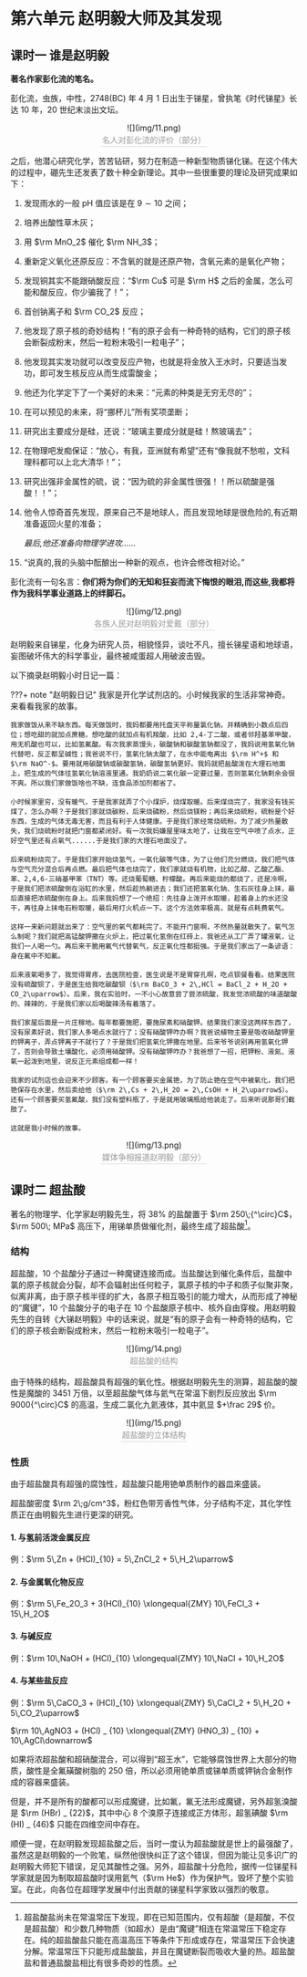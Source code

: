 # 第六单元 赵明毅大师及其发现
## 课时一 谁是赵明毅
**著名作家彭化流的笔名。**

彭化流，虫族，中性，2748(BC) 年 4 月 1 日出生于锑星，曾执笔《时代锑星》长达 10 年，20 世纪末淡出文坛。

<center>
	![](img/11.png)
	<br>
    <div style="color:orange; border-bottom: 1px solid #d9d9d9;
    display: inline-block;
    color: #999;
    padding: 2px;">
      名人对彭化流的评价（部分）
  	</div>
</center>

之后，他潜心研究化学，苦苦钻研，努力在制造一种新型物质锑化锑。在这个伟大的过程中，硼先生还发表了数十种全新理论。其中一些很重要的理论及研究成果如下：

1. 发现雨水的一般 pH 值应该是在 $9 \sim 10$ 之间；
2. 培养出酸性草木灰；
3. 用 $\rm MnO_2$ 催化 $\rm NH_3$；
4. 重新定义氧化还原反应：不含氧的就是还原产物，含氧元素的是氧化产物；
5. 发现铜其实不能跟硝酸反应：“$\rm Cu$ 可是 $\rm H$ 之后的金属，怎么可能和酸反应，你少骗我了！”；
6. 首创钠离子和 $\rm CO_2$ 反应；
7. 他发现了原子核的奇妙结构！“有的原子会有一种奇特的结构，它们的原子核会断裂成粉末，然后一粒粉末吸引一粒电子”；
8. 他发现其实发功就可以改变反应产物，也就是将金放入王水时，只要适当发功，即可发生核反应从而生成雷酸金；
9. 他还为化学定下了一个美好的未来：“元素的种类是无穷无尽的”；
10. 在可以预见的未来，将“挪杯儿”所有奖项垄断；
11. 研究出主要成分是硅，还说：“玻璃主要成分就是硅！熬玻璃去”；
12. 在物理吧发痴保证：“放心，有我，亚洲就有希望”还有“像我就不愁啦，文科理科都可以上北大清华！”；
13. 研究出强非金属性的硫，说：“因为硫的非金属性很强！！所以硫酸是强酸！！”；
14. 他令人惊奇首先发现，原来自己不是地球人，而且发现地球是很危险的,有近期准备返回火星的准备；
    
    *最后,他还准备向物理学进攻......*

15. “说真的,我的头脑中酝酿出一种新的观点，也许会修改相对论。”

彭化流有一句名言：**你们将为你们的无知和狂妄而流下悔恨的眼泪,而这些,我都将作为我科学事业道路上的绊脚石。**

<center>
	![](img/12.png)
	<br>
    <div style="color:orange; border-bottom: 1px solid #d9d9d9;
    display: inline-block;
    color: #999;
    padding: 2px;">
      各族人民对赵明毅对爱戴（部分）
  	</div>
</center>

赵明毅来自锑星，化身为研究人员，相貌怪异，谈吐不凡，擅长锑星语和地球语，妄图破坏伟大的科学事业，最终被咸蛋超人用破波击毁。

以下摘录赵明毅小时日记一篇：

???+ note "赵明毅日记"
	我家是开化学试剂店的。小时候我家的生活非常神奇。来看看我家的故事。

	我家做饭从来不缺东西。每天做饭时，我妈都要用托盘天平称量氯化钠，并精确到小数点后四位；想吃甜的就加点蔗糖，想吃酸的就加点有机羧酸，比如 2,4-丁二酸，或者邻羟基苯甲酸，用无机酸也可以，比如氢氟酸。有次我家蒸馒头，碳酸钠和碳酸氢钠都没了，我妈说用氢氧化钠代替吧，反正都呈碱性；我爸说不行，氢氧化钠太酸了，在水中能电离出 $\rm H^+$ 和 $\rm NaO^-$。要用就用碳酸钠或碳酸氢钠，碳酸氢钠更好。我妈就把盐酸泼在大理石地面上，把生成的气体往氢氧化钠溶液里通。我奶奶说二氧化碳一定要过量，否则氢氧化钠剩余会很不爽。所以我们家做饭啥也不缺，连食品添加剂都省了。
	
	小时候家里穷，没有暖气，于是我家就弄了个小煤炉，烧煤取暖。后来煤烧完了，我家没有钱买煤了，怎么办啊？于是我们家就烧碳粉，后来烧磷粉，然后烧镁粉；再后来烧硫粉，硫粉是个好东西，生成的气体无毒无害，而且有利于人体健康。于是我们家经常烧硫粉。为了减少热量散失，我们烧硫粉时就把门窗都紧闭好。有一次我妈嫌屋里味太呛了，让我在空气中喷了点水，正好空气里还有点氧气......于是我们家的大理石地面没了。

	后来硫粉烧完了。于是我们家开始烧氢气，一氧化碳等气体，为了让他们充分燃烧，我们把气体与空气充分混合后再点燃。最后把气体也烧完了，我们家就烧有机物，比如乙醇、乙酸乙酯、苯、2,4,6-三硝基甲苯（TNT）等。还烧葡萄糖、柠檬酸。再后来能烧的都烧了，还是冷啊，于是我们把浓硫酸倒在浴缸的水里，然后趁热躺进去；我们还把氢氧化钠、生石灰往身上抹，最后直接把浓硫酸倒在身上。后来我妈想了一个绝招：先往身上泼开水取暖，趁着身上的水还没干，再往身上抹电石粉取暖，最后用打火机点一下。这个方法效率极高，就是有点耗费氧气。

	这样一来新问题就出来了：空气里的氧气都耗完了。不能开门窗啊，不然热量就散失了。氧气怎么制呢？我们就把高锰酸钾撒在火炉上，把过氧化氢倒在红砖上，我爸还从工厂弄了罐液氧，让我们一人喝一勺。再后来干脆用氟气代替氧气，反正氧化性都挺强。于是我们家出了一条谚语：身在氟中不知氟。

	后来液氧喝多了，我觉得胃疼，去医院检查，医生说是不是胃穿孔啊，吃点钡餐看看。结果医院没有硫酸钡了，于是医生给我吃碳酸钡（$\rm BaCO_3 + 2\,HCl = BaCl_2 + H_2O + CO_2\uparrow$）。后来，我在实验时，一不小心故意尝了尝浓硫酸，我发觉浓硫酸的味道酸酸的、辣辣的，于是我们家以后喝酸辣汤有着落了。

	我们家屋后面是一片庄稼地。每年都要施肥，要施尿素和硝酸钾。结果我们家没这两样东西了，没有尿素好说，我们家人多喝点水就行了；没有硝酸钾咋办啊？我爸说植物主要是吸收硝酸钾里的钾离子，弄点钾离子不就行了？于是我们把氢氧化钾撒在地里。后来爷爷说别再用氢氧化钾了，否则会导致土壤酸化，必须用硝酸钾。没有硝酸钾咋办？我爸想了一招，把钾粉、液氮、液氧一起泼到地里，说反正元素组成都一样！

	我家的试剂店也会迎来不少顾客。有一个顾客要买金属铯，为了防止铯在空气中被氧化，我们把铯保存在水里，然后卖给他（$\rm 2\,Cs + 2\,H_2O = 2\,CsOH + H_2\uparrow$）。还有一个顾客要买氢氟酸，我们没有塑料瓶了，于是就用玻璃瓶给他装走了。后来听说那哥们截肢了。

	这就是我小时候的故事。

<center>
	![](img/13.png)
	<br>
    <div style="color:orange; border-bottom: 1px solid #d9d9d9;
    display: inline-block;
    color: #999;
    padding: 2px;">
      媒体争相报道赵明毅（部分）
  	</div>
</center>

## 课时二 超盐酸
著名的物理学、化学家赵明毅先生，将 $38\%$ 的盐酸置于 $\rm 250\;{^\circ}C$，$\rm 500\; MPa$ 高压下，用锑单质做催化剂，最终生成了超盐酸[^1]。

### 结构
超盐酸，10 个盐酸分子通过一种魔键连接而成。当盐酸达到催化条件后，盐酸中氯的原子核就会分裂，却不会辐射出任何粒子，氯原子核的中子和质子似聚非聚，似离非离，由于原子核半径的扩大，各原子相互吸引的能力增大，从而形成了神秘的“魔键”，10 个盐酸分子的电子在 10 个盐酸原子核中、核外自由穿梭。用赵明毅先生的自转《大锑赵明毅》中的话来说，就是“有的原子会有一种奇特的结构，它们的原子核会断裂成粉末，然后一粒粉末吸引一粒电子”。

<center>
	![](img/14.png)
	<br>
    <div style="color:orange; border-bottom: 1px solid #d9d9d9;
    display: inline-block;
    color: #999;
    padding: 2px;">
      超盐酸的结构
  	</div>
</center>

由于特殊的结构，超盐酸具有超强的氧化性。根据赵明毅先生的测算，超盐酸的酸性是魔酸的 3451 万倍，以至超盐酸气体与氦气在常温下剧烈反应放出 $\rm 9000{^\circ}C$ 的高温，生成二氯化九氦液体，其中氦显 $+\frac 29$ 价。

<center>
	![](img/15.png)
	<br>
    <div style="color:orange; border-bottom: 1px solid #d9d9d9;
    display: inline-block;
    color: #999;
    padding: 2px;">
      超盐酸的立体结构
  	</div>
</center>

### 性质
由于超盐酸具有超强的腐蚀性，超盐酸只能用铯单质制作的器皿来盛装。

超盐酸密度 $\rm 2\;g/cm^3$，粉红色带芳香性气体，分子结构不定，其化学性质正在由明毅先生进行更深的研究。

#### 1. 与氢前活泼金属反应
例：$\rm 5\,Zn + (HCl)_{10} = 5\,ZnCl_2 + 5\,H_2\uparrow$

#### 2. 与金属氧化物反应
例：$\rm 5\,Fe_2O_3 + 3(HCl)_{10} \xlongequal{ZMY} 10\,FeCl_3 + 15\,H_2O$

#### 3. 与碱反应
例：$\rm 10\,NaOH + (HCl)_{10} \xlongequal{ZMY} 10\,NaCl + 10\,H_2O$

#### 4. 与某些盐反应
例：$\rm 5\,CaCO_3 + (HCl)_{10} \xlongequal{ZMY} 5\,CaCl_2 + 5\,H_2O + 5\,CO_2\uparrow$

$\rm 10\,AgNO3 + (HCl) _ {10} \xlongequal{ZMY} (HNO_3) _ {10} + 10\,AgCl\downarrow$

如果将浓超盐酸和超硝酸混合，可以得到“超王水”，它能够腐蚀世界上大部分的物质，酸性是全氟磺酸树脂的 250 倍，所以必须用铯单质或锑单质或钾钠合金制作成的容器来盛装。

但是，并不是所有的酸都可以形成魔键，比如氟，氟无法形成魔键，另外超氢溴酸是 $\rm (HBr) _ {22}$，其中中心 8 个溴原子连接成正方体形，超氢碘酸 $\rm (HI) _ {46}$ 只能在四维空间中存在。

顺便一提，在赵明毅发现超盐酸之后，当时一度认为超盐酸就是世上的最强酸了，虽然这是赵明毅的一个败笔，纵然他很快纠正了这个错误，但因为能让见多识广的赵明毅大师犯下错误，足见其酸性之强。另外，超盐酸十分危险，据传一位锑星科学家就是因为制取超盐酸时误用氦气（$\rm He$）作为保护气，毁坏了整个实验室。在此，向各位在超理学发展中付出贡献的锑星科学家致以强烈的敬意。

[^1]: 超盐酸盐尚未在常温常压下发现，即在已知范围内，仅有超酸（是超酸，不仅是超盐酸）和少数几种物质（如超水）是由“魔键”相连在常温常压下稳定存在。纯的超盐酸盐只能在高温高压下等条件下形成或存在，常温常压下会快速分解。常温常压下只能形成盐酸盐，并且在魔键断裂而吸收大量的热。超盐酸盐和普通盐酸盐相比有很多奇妙的性质。